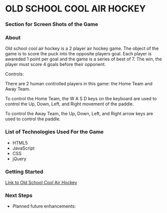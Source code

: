 # OLD SCHOOL COOL AIR HOCKEY

### Section for Screen Shots of the Game

### About

Old school cool air hockey is a 2 player air hockey game. The object of the game is to score the puck into the opposite players goal. Each player is awareded 1 point per goal and the game is a series of best of 7. The win, the player must score 4 goals before their opponent. 

Controls:

There are 2 human controlled players in this game: the Home Team and Away Team.

To control the Home Team, the W A S D keys on the keyboard are used to control the Up, Down, Left, and Right movement of the paddle.

To control the Away Team, the Up, Down, Left, and Right arrow keys are used to control the paddle.

### List of Technologies Used For the Game
- HTML5
- JavaScript
- CSS
- jQuery

### Getting Started

[Link to Old School Cool Air Hockey]()

### Next Steps 

- Planned future enhancements:
